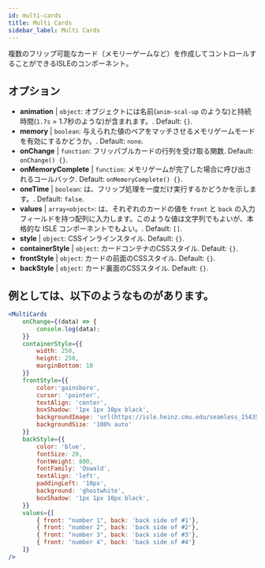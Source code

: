 ```yaml
---
id: multi-cards
title: Multi Cards
sidebar_label: Multi Cards
---
```


複数のフリップ可能なカード（メモリーゲームなど）を作成してコントロールすることができるISLEのコンポーネント。

## オプション

* __animation__ | `object`: オブジェクトには名前(`anim-scal-up` のような)と持続時間(`1.7s` = 1.7秒のような)が含まれます。. Default: `{}`.
* __memory__ | `boolean`: 与えられた値のペアをマッチさせるメモリゲームモードを有効にするかどうか。. Default: `none`.
* __onChange__ | `function`: フリッパブルカードの行列を受け取る関数. Default: `onChange() {}`.
* __onMemoryComplete__ | `function`: メモリゲームが完了した場合に呼び出されるコールバック. Default: `onMemoryComplete() {}`.
* __oneTime__ | `boolean`: は、フリップ処理を一度だけ実行するかどうかを示します。. Default: `false`.
* __values__ | `array<object>`: は、それぞれのカードの値を `front` と `back` の入力フィールドを持つ配列に入力します。このような値は文字列でもよいが、本格的な ISLE コンポーネントでもよい。. Default: `[]`.
* __style__ | `object`: CSSインラインスタイル. Default: `{}`.
* __containerStyle__ | `object`: カードコンテナのCSSスタイル. Default: `{}`.
* __frontStyle__ | `object`: カードの前面のCSSスタイル. Default: `{}`.
* __backStyle__ | `object`: カード裏面のCSSスタイル. Default: `{}`.


## 例としては、以下のようなものがあります。

```jsx live
<MultiCards
    onChange={(data) => {
        console.log(data);
    }}
    containerStyle={{
        width: 250,
        height: 250,
        marginBottom: 10
    }}
    frontStyle={{
        color:'gainsboro',
        cursor: 'pointer',
        textAlign: 'center',
        boxShadow: '1px 1px 10px black',
        backgroundImage: 'url(https://isle.heinz.cmu.edu/seamless_1543575455035.png)',
        backgroundSize: '100% auto'
    }}
    backStyle={{
        color: 'blue',
        fontSize: 20,
        fontWeight: 800,
        fontFamily: 'Oswald',
        textAlign: 'left',
        paddingLeft: '10px',
        background: 'ghostwhite',
        boxShadow: '1px 1px 10px black',
    }}
    values={[
        { front: "number 1", back: 'back side of #1'},
        { front: "number 2", back: 'back side of #2'},
        { front: "number 3", back: 'back side of #3'},
        { front: "number 4", back: 'back side of #4'}
    ]}
/>
``` 



